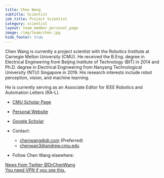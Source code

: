 ```yaml
---
title: Chen Wang
subtitle: Scientist
job_title: Project Scientist
category: scientist
layout: team_member_personal_page
image: /img/team/chen.jpg
hide_footer: true
---
```


Chen Wang is currently a project scientist with the Robotics Institute at Carnegie Mellon University (CMU). He received the B.Eng. degree in Electrical Engineering from Beijing Institute of Technology (BIT) in 2014 and Ph.D. degree in Electrical Engineering from Nanyang Technological University (NTU) Singapore in 2019. His research interests include robot perception, vision, and machine learning.

He is currently serving as an Associate Editor for IEEE Robotics and Automation Letters (RA-L).

- [CMU Scholar Page](https://scholars.cmu.edu/8810-chen-wang)

- [Personal Website](https://chenwang.site)

- [Google Scholar](https://scholar.google.com/citations?user=vZfmKl4AAAAJ)

- Contact:
    - <chenwang@dr.com> (Preferred)
    - <chenwan3@andrew.cmu.edu>

- Follow Chen Wang elsewhere:
    <div class="sharethis-inline-follow-buttons"></div>

<a class="twitter-timeline"
        data-tweet-limit="5"
        data-theme="light"
        width="100%"
        href="https://twitter.com/DrChenWang">News from Twitter @DrChenWang<br>You need VPN if you see this.
</a>
<script async src="https://platform.twitter.com/widgets.js" charset="utf-8"></script>
